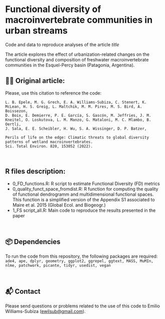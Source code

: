 # Functional diversity of macroinvertebrate communities in urban streams

Code and data to reproduce analyses of the article *title* </br>

The article explores the effect of urbanization-related changes on the functional diversity and composition of freshwater macroinvertebrate communities in the Esquel-Percy basin (Patagonia, Argentina). 
&nbsp;

## 👨‍🔬 Original article:
Please, use this citation to reference the code:
```
L. B. Epele, M. G. Grech, E. A. Williams-Subiza, C. Stenert, K. McLean, H. S. Greig, L. Maltchik, M. M. Pires, M. S. Bird, A. Boissezon,
D. Boix, E. Demierre, P. E. García, S. Gascón, M. Jeffries, J. M. Kneitel, O. Loskutova, L. M. Manzo, G. Mataloni, M. C. Mlambo, B. Oertli,
J. Sala, E. E. Scheibler, H. Wu, S. A. Wissinger, D. P. Batzer, 

Perils of life on the edge: Climatic threats to global diversity patterns of wetland macroinvertebrates. 
Sci. Total Environ. 820, 153052 (2022).
```
&nbsp;

## R files description:

* 0_FD_functions.R: R script to estimate Functional Diversity (FD) metrics
* 0_quality_funct_space_fromdist.R: R function for computing the quality of functional dendrogramm and multidimensional functional spaces. This function is a simplified version of the Appendix S1 associated to Maire et al. 2015 (Global Ecol. and Biogeogr.)
* 1_FS script_all.R: Main code to reproduce the results presented in the paper

&nbsp;

## 📦 Dependencies
To run the code from this repository, the following packages are required: 
```ade4, ape, dplyr, geometry, ggplot2, ggrepel, ggtext, MASS, MuMIn, nlme, patchwork, picante, tidyr, usedist, vegan```

&nbsp;

## 📬 Contact
Please send questions or problems related to the use of this code to Emilio Williams-Subiza (ewilsub@gmail.com).
